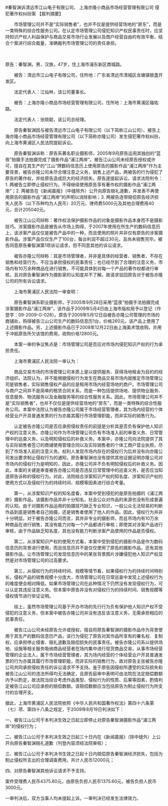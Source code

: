 #秦智渊诉清远市江山电子有限公司、 上海亦隆小商品市场经营管理有限公司 侵犯著作权纠纷案 
【裁判摘要】

　　市场管理公司并不是“实际销售者”，也并不仅是提供经营场地的“房东”，而是一类特殊的综合性服务公司。在认定市场管理公司侵犯知识产权民事责任时，应坚持知识产权人利益保护与商品交易市场行业发展以及商户经营自由的有效平衡，结合个案进行综合裁量，准确裁判市场管理公司的责任承担。

　　

原告：秦智渊，男，汉族，47岁，住上海市浦东新区商城路。

　　被告：清远市江山电子有限公司，住所地：广东省清远市清城区龙塘镇银盏开发区。

　　法定代表人：江灿林，该公司董事长。

　　被告：上海亦隆小商品市场经营管理有限公司，住所地：上海市黄浦区福佑路。

　　法定代表人：张晓聪，该公司总经理。

　　原告秦智渊因与被告清远市江山电子有限公司（以下简称江山公司）、被告上海亦隆小商品市场经营管理有限公司（以下简称亦隆公司）发生侵犯著作权纠纷，向上海市黄浦区人民法院提起诉讼。

　　原告秦智渊诉称：原告系著名职业摄影师，2005年9月原告运用其独创的“蓝夜”拍摄手法拍摄完成了摄影作品“浦江两岸”。被告江山公司未经原告授权或许可，擅自在其生产的“江山”牌数码信息历上使用原告的摄影作品“浦江两岸”作为主要背景，被告亦隆公司未尽合理注意之义务，销售上述产品，两被告的行为侵犯了原告的著作权，并给原告造成巨大的经济损失。原告遂提起诉讼，请求法院判令：1. 两被告立即停止侵权行为，不得继续使用原告享有著作权的摄影作品“浦江两岸”；2. 两被告在《新闻晨报》（中缝除外）公开向原告赔礼道歉，并发表不再使用原告的摄影作品“浦江两岸”的声明以消除影响；3. 两被告连带赔偿原告经济损失人民币（以下币种均为人民币）20万元、律师费5000元及其他合理费用40元，合计205040元。

　　被告江山公司辩称：著作权法保护摄影作品的对象是摄影作品本身而不是摄影技巧。涉案摄影作品是被告从市场上购得，于2007年使用在所生产的数码信息历上，该涉案产品仅仅是被告产品中的一种，而且使用的照片并非仅有原告的涉案摄影作品。涉案产品仅仅生产了100台，每台利润不超过30元，且尚未销售完毕。被告同意原告秦智渊第1项诉讼请求，但不同意其他的诉讼请求。

　　被告亦隆公司辩称：其是市场管理者，并非是具体的经营者、销售者，不存在销售和经营行为，不应当承担侵权的民事责任；也已经尽到了合理的注意义务，市场内有10万余种商品在进行销售，不可能具体到对每一个产品的著作权都进行审核，且对原告秦智渊作为摄影家的认知度并不了解。故请求驳回原告对于被告亦隆公司的所有诉讼请求。

　　上海市黄浦区人民法院一审查明：

　　原告秦智渊系职业摄影师，于2005年9月28日采用“蓝夜”拍摄手法拍摄完成涉案摄影作品“浦江两岸”，该作品于2009年5月4日由上海市版权局予以登记（作登字：09-2009-G-028）。原告于2009年5月12日自被告亦隆公司管理的市场的商铺处，购得被告江山公司生产的数码信息历1台，价格260元，该产品上使用了上述摄影作品。另，上述摄影作品已于2008年12月22日由上海美术馆收购，并用于冲抵原告所欠该馆的费用，收购价格12800元。

　　本案一审的争议焦点是：市场管理公司是否应对市场内侵犯知识产权的行为承担责任。

　　上海市黄浦区人民法院一审认为：

　　商品交易市场的市场管理公司本质上是以提供服务、获得场地租金为目的的经济组织。法院认为，并不能根据侵权行为发生在商品交易市场内就推定市场管理公司是销售者，实际销售侵权产品的应是租用市场内经营场地的商户。市场管理公司与商户之间并不是简单的租赁合同关系，而是一种包括提供场地、提供物业服务、信息服务、物流服务以及金融服务等的综合性服务关系。因此，市场管理公司并不是“实际销售者”，也并不仅仅是提供经营场地的“房东”，而是一类特殊的综合性服务公司。本案中法院认为被告亦隆公司属于市场经营管理者，其为场内经营的个体经营业户开具普通发票的行为亦属其履行市场管理职能，而非实际的销售行为。

　　认定被告亦隆公司是否应承担侵权责任的前提是分析其是否负有保护他人知识产权的注意义务。亦隆公司作为市场管理公司负有市场准入前的审查义务、日常管理中的巡查义务、以及明知侵权后的补救义务。本案中，亦隆公司向法院提供了其与实际销售者签订的商铺使用管理合同以及实际销售者的个体工商户营业执照，尽到了市场准入前的注意义务。权利人发现市场内存在的侵权行为后并没有向亦隆公司发出要求制止侵权行为的通知，原告秦智渊也没有提供其他证据证明亦隆公司对市场内的侵权行为是明知的，因此，亦隆公司并不负有明知侵权后的补救义务。因此，本案的关键是审查被告亦隆公司是否违反日常管理中的巡查义务，是否应当知道原告诉称的侵权行为。对此，法院结合涉案知识产权的知名度、涉案知识产权的使用方式以及侵权行为的持续时间、规模等因素进行综合考量。

　　第一，从涉案知识产权的知名度看，本案中受到侵犯的是原告拍摄的《浦江两岸》摄影作品，该摄影作品并非十分知名，社会公众对作品的来源也没有形成普遍的认知。由于对摄影作品运用的拍摄技巧缺乏专业知识，一般公众无法轻易的判断作品到底是销售者自己拍摄，还是销售者使用了他人的作品。因此，侵权行为并非十分明显。对于被告亦隆公司而言，其并非专业的摄影师，而且市场内有10万余种商品在进行销售，其没有能力对每一个产品都进行审核；即使其对涉案产品进行审核，由于作品缺乏知名度，其也没有能力判断涉案产品使用的作品是否侵权。

　　第二，从涉案知识产权的使用方式看，本案中受到侵犯的摄影作品是作为数码信息历的背景进行使用，而且信息历并不是仅仅使用了原告的摄影作品，还有其他摄影作品，让市场管理公司发现信息历中的某张背景图片涉嫌侵犯他人知识产权显然是对市场管理公司的过高要求。

　　第三，从侵权行为的持续时间、规模等情节看，如果侵权行为的持续时间特别长，侵权产品的销售规模十分庞大，市场管理公司在日常巡查中发现上述侵权行为的难度便会相对降低。如果市场管理公司在此种情况下仍然没有发现侵权行为，可以认定其违反注意义务。但本案中原告并没有对侵权行为的持续时间、销售规模等侵权情节进行举证证明。

　　综上，虽然市场管理公司基于开办市场的先行行为负有保护他人知识产权不受侵犯的注意义务，但本案中被告亦隆公司并没有违反该注意义务，无需承担相应的民事责任。

　　被告江山公司未经原告允许或授权，擅自将原告秦智渊的摄影作品作为背景使用于其生产的数码信息历产品，该行为侵犯了原告对其作品所享有的署名权、复制权，应承担停止侵害、赔礼道歉及赔偿损失的民事责任。被告亦隆公司系以提供场地、设施等相关服务吸纳商品经营者在场内集中进行现货商品交易，从事市场经营管理的企业法人，属于市场经营管理者，其为场内经营的个体经营业户开具普通发票的行为亦属其履行市场管理职能，而非实际的销售行为，故对原告主张被告亦隆公司共同承担侵权责任的诉讼请求不予支持。鉴于原告因侵权所遭受的实际损失和被告江山公司的违法所得均无法确定，且原告庭审中表明可由法院在法定赔偿数额内予以酌定，故法院当综合考虑作品类型、侵权行为的性质、后果等因素，酌情判定被告江山公司应承担的赔偿数额。该赔偿数额应当包括原告为制止侵权行为所支付的合理开支。

据此，上海市黄浦区人民法院依照《中华人民共和国著作权法》第四十六条第（七）项、第四十八条之规定，于2009年8月19日判决如下：

一、被告江山公司于本判决生效之日起立即停止对原告秦智渊摄影作品“浦江两岸”的侵权行为；

二、被告江山公司于本判决生效之日起三十日内在《新闻晨报》（除中缝外）上公开向原告秦智渊赔礼道歉（刊登内容须经法院审核）；

三、被告江山公司于本判决书生效之日起十日内赔偿原告秦智渊经济损失，包括为制止侵权所支出的合理调查费用，共计人民币12000元；

四、对原告秦智渊其他诉讼请求不予支持。

案件受理费人民币4375.60元，由原告负担人民币1375.60元，被告负担人民币3000元。

一审判决后，双方当事人均未提起上诉。一审判决已经发生法律效力。


